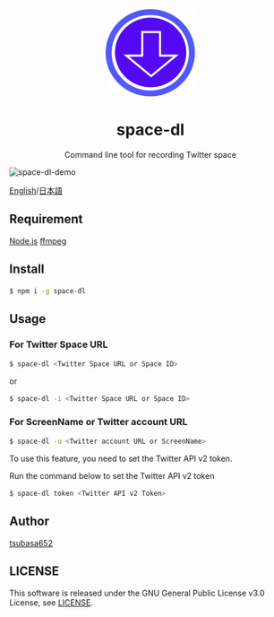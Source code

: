<div align="center">
    <img src="img/logo.png">
    <h1>space-dl</h1>
    <p>Command line tool for recording Twitter space</p>
</div>

![space-dl-demo](https://user-images.githubusercontent.com/34929737/169988909-ead9c636-e1f4-42a3-b085-6c61f016bbde.gif)

[English](README.md)/[日本語](README_ja.md)

## Requirement

[Node.js](https://nodejs.org/) [ffmpeg](https://ffmpeg.org/)

## Install

```bash
$ npm i -g space-dl
```

## Usage

### For Twitter Space URL
```bash
$ space-dl <Twitter Space URL or Space ID>
```
or
```bash
$ space-dl -i <Twitter Space URL or Space ID>
```

### For ScreenName or Twitter account URL

```bash
$ space-dl -u <Twitter account URL or ScreenName>
```

To use this feature, you need to set the Twitter API v2 token.

Run the command below to set the Twitter API v2 token

```bash
$ space-dl token <Twitter API v2 Token>
```

## Author

[tsubasa652](https://github.com/tsubasa652)

## LICENSE

This software is released under the GNU General Public License v3.0 License, see [LICENSE](LICENSE).


